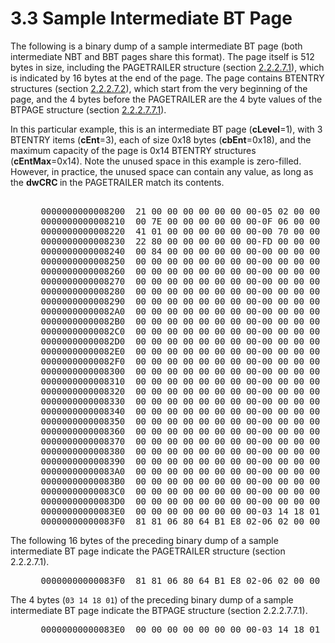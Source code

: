 <html dir="LTR" xmlns:mshelp="http://msdn.microsoft.com/mshelp" xmlns:ddue="http://ddue.schemas.microsoft.com/authoring/2003/5" xmlns:xlink="http://www.w3.org/1999/xlink" xmlns:tool="http://www.microsoft.com/tooltip">
    <head>
        <meta http-equiv="Content-Type" content="text/html; CHARSET=utf-8"></meta>
        <meta name="save" content="history"></meta>
        <title>3.3 Sample Intermediate BT Page</title>
        <xml>
            <mshelp:toctitle title="3.3 Sample Intermediate BT Page"></mshelp:toctitle>
            <mshelp:rltitle title="[MS-PST]: Sample Intermediate BT Page"></mshelp:rltitle>
            <mshelp:keyword index="A" term="ef7837e0-22be-4da5-9c5f-1c79db6532f4"></mshelp:keyword>
            <mshelp:attr name="DCSext.ContentType" value="open specification"></mshelp:attr>
            <mshelp:attr name="AssetID" value="ef7837e0-22be-4da5-9c5f-1c79db6532f4"></mshelp:attr>
            <mshelp:attr name="TopicType" value="kbRef"></mshelp:attr>
            <mshelp:attr name="DCSext.Title" value="[MS-PST]: Sample Intermediate BT Page" />
        </xml>
    </head>
    <body>
        <div id="header">
            <h1 class="heading">3.3 Sample Intermediate BT Page</h1>
        </div>
        <div id="mainSection">
            <div id="mainBody">
                <div id="allHistory" class="saveHistory"></div>
                <div id="sectionSection0" class="section" name="collapseableSection">
                    

<p>The following is a binary dump of a sample intermediate BT
page (both intermediate NBT and BBT pages share this format). The page itself
is 512 bytes in size, including the PAGETRAILER structure (section <a href="f4ccb38a-930a-4db4-98df-a69c195926ba.htm">2.2.2.7.1</a>), which is
indicated by 16 bytes at the end of the page. The page contains BTENTRY
structures (section <a href="60466ef4-af15-49b6-8413-b3a72f0e9bdb.htm">2.2.2.7.2</a>),
which start from the very beginning of the page, and the 4 bytes before the
PAGETRAILER are the 4 byte values of the BTPAGE structure (section <a href="4f0cd8e7-c2d0-4975-90a4-d417cfca77f8.htm">2.2.2.7.7.1</a>).</p>

<p>In this particular example, this is an intermediate BT page
(<b>cLevel</b>=1), with 3 BTENTRY items (<b>cEnt</b>=3), each of size 0x18
bytes (<b>cbEnt</b>=0x18), and the maximum capacity of the page is 0x14 BTENTRY
structures (<b>cEntMax</b>=0x14). Note the unused space in this example is
zero-filled. However, in practice, the unused space can contain any value, as
long as the <b>dwCRC </b>in the PAGETRAILER match its contents.</p>

<dl>
<dd>
<div><pre>  
 0000000000008200  21 00 00 00 00 00 00 00-05 02 00 00 00 00 00 00  *!...............*
 0000000000008210  00 7E 00 00 00 00 00 00-0F 06 00 00 00 00 00 00  *.~..............*
 0000000000008220  41 01 00 00 00 00 00 00-00 70 00 00 00 00 00 00  *A........p......*
 0000000000008230  22 80 00 00 00 00 00 00-FD 00 00 00 00 00 00 00  *&quot;...............*
 0000000000008240  00 84 00 00 00 00 00 00-00 00 00 00 00 00 00 00  *................*
 0000000000008250  00 00 00 00 00 00 00 00-00 00 00 00 00 00 00 00  *................*
 0000000000008260  00 00 00 00 00 00 00 00-00 00 00 00 00 00 00 00  *................*
 0000000000008270  00 00 00 00 00 00 00 00-00 00 00 00 00 00 00 00  *................*
 0000000000008280  00 00 00 00 00 00 00 00-00 00 00 00 00 00 00 00  *................*
 0000000000008290  00 00 00 00 00 00 00 00-00 00 00 00 00 00 00 00  *................*
 00000000000082A0  00 00 00 00 00 00 00 00-00 00 00 00 00 00 00 00  *................*
 00000000000082B0  00 00 00 00 00 00 00 00-00 00 00 00 00 00 00 00  *................*
 00000000000082C0  00 00 00 00 00 00 00 00-00 00 00 00 00 00 00 00  *................*
 00000000000082D0  00 00 00 00 00 00 00 00-00 00 00 00 00 00 00 00  *................*
 00000000000082E0  00 00 00 00 00 00 00 00-00 00 00 00 00 00 00 00  *................*
 00000000000082F0  00 00 00 00 00 00 00 00-00 00 00 00 00 00 00 00  *................*
 0000000000008300  00 00 00 00 00 00 00 00-00 00 00 00 00 00 00 00  *................*
 0000000000008310  00 00 00 00 00 00 00 00-00 00 00 00 00 00 00 00  *................*
 0000000000008320  00 00 00 00 00 00 00 00-00 00 00 00 00 00 00 00  *................*
 0000000000008330  00 00 00 00 00 00 00 00-00 00 00 00 00 00 00 00  *................*
 0000000000008340  00 00 00 00 00 00 00 00-00 00 00 00 00 00 00 00  *................*
 0000000000008350  00 00 00 00 00 00 00 00-00 00 00 00 00 00 00 00  *................*
 0000000000008360  00 00 00 00 00 00 00 00-00 00 00 00 00 00 00 00  *................*
 0000000000008370  00 00 00 00 00 00 00 00-00 00 00 00 00 00 00 00  *................*
 0000000000008380  00 00 00 00 00 00 00 00-00 00 00 00 00 00 00 00  *................*
 0000000000008390  00 00 00 00 00 00 00 00-00 00 00 00 00 00 00 00  *................*
 00000000000083A0  00 00 00 00 00 00 00 00-00 00 00 00 00 00 00 00  *................*
 00000000000083B0  00 00 00 00 00 00 00 00-00 00 00 00 00 00 00 00  *................*
 00000000000083C0  00 00 00 00 00 00 00 00-00 00 00 00 00 00 00 00  *................*
 00000000000083D0  00 00 00 00 00 00 00 00-00 00 00 00 00 00 00 00  *................*
 00000000000083E0  00 00 00 00 00 00 00 00-03 14 18 01 00 00 00 00  *................*
 00000000000083F0  81 81 06 80 64 B1 E8 02-06 02 00 00 00 00 00 00  *....d...........*
</pre></div>
</dd></dl>

<p>The following 16 bytes of the preceding binary dump of a
sample intermediate BT page indicate the PAGETRAILER structure (section
2.2.2.7.1).</p>

<dl>
<dd>
<div><pre> 00000000000083F0  81 81 06 80 64 B1 E8 02-06 02 00 00 00 00 00 00  *....d...........*
</pre></div>
</dd></dl>

<p>The 4 bytes (<code>03 14 18 01</code>) of
the preceding binary dump of a sample intermediate BT page indicate the BTPAGE
structure (section 2.2.2.7.7.1).</p>

<dl>
<dd>
<div><pre> 00000000000083E0  00 00 00 00 00 00 00 00-03 14 18 01 00 00 00 00  *................*
</pre></div>
</dd>
<dd>
<div><pre> 
</pre></div>
</dd></dl>
                </div>
            </div>
        </div>
    </body>
</html>